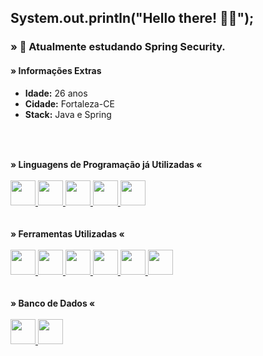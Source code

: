 ## System.out.println("Hello there! 🖖🏾");

### » 🧠 Atualmente estudando Spring Security.

#### » Informações Extras
  * **Idade:** 26 anos
  * **Cidade:** Fortaleza-CE
  * **Stack:** Java e Spring
  ##
  <br>
    <br>
      <div>
        <b>» Linguagens de Programação já Utilizadas «</b>
        <br>
        <br>  
        <a href="https://www.oracle.com/br/java/" target="_blank">
          <img src="https://cdn.jsdelivr.net/gh/devicons/devicon/icons/java/java-original.svg" width="40" height="40"/>
        </a>
        <a href="https://www.python.org/" target="_blank"> 
          <img src="https://cdn.jsdelivr.net/gh/devicons/devicon/icons/python/python-original.svg" width="40" height="40"/>
        </a>
        <a href="https://www.javascript.com/" target="_blank"> 
          <img src="https://cdn.jsdelivr.net/gh/devicons/devicon/icons/javascript/javascript-original.svg" width="40" height="40"/>
        </a>
        <a href="https://www.typescriptlang.org/" target="_blank"> 
          <img src="https://cdn.jsdelivr.net/gh/devicons/devicon/icons/typescript/typescript-original.svg" width="40" height="40"/>
        </a>
        <a href="https://dart.dev/" target="_blank">
          <img src="https://cdn.jsdelivr.net/gh/devicons/devicon/icons/dart/dart-original.svg" width="40" height="40"/>
        </a>
      </div>
      <br><br>
      <div>
        <b>» Ferramentas Utilizadas «</b>
        <br>
        <br>
        <a href="https://spring.io/" target="_blank">
          <img src="https://cdn.jsdelivr.net/gh/devicons/devicon/icons/spring/spring-original.svg" width="40" height="40"/>
        </a>
        <a href="https://angular.io/" target="_blank">
          <img src="https://cdn.jsdelivr.net/gh/devicons/devicon/icons/angularjs/angularjs-original.svg" width="40" height="40"/>
        </a>
        <a href="https://flutter.dev/" target="_blank">
          <img src="https://cdn.jsdelivr.net/gh/devicons/devicon/icons/flutter/flutter-original.svg" width="40" height="40"/>
        </a>
        <a href="https://git-scm.com/" target="_blank">
          <img src="https://cdn.jsdelivr.net/gh/devicons/devicon/icons/git/git-original.svg" width="40" height="40"/>
        </a>
        <a href="https://heroku.com/" target="_blank">
          <img src="https://cdn.jsdelivr.net/gh/devicons/devicon/icons/heroku/heroku-original.svg" width="40" height="40"/>
        </a>
        <a href="https://hub.docker.com/" target="_blank">
          <img src="https://cdn.jsdelivr.net/gh/devicons/devicon/icons/docker/docker-original.svg" width="40" height="40"/>
        </a>
      </div>
        <br>
        <br>
      <div>
        <b>» Banco de Dados «</b>
        <br>
        <br>
        <a href="https://mysql.com/" target="_blank">
          <img src="https://cdn.jsdelivr.net/gh/devicons/devicon/icons/mysql/mysql-original.svg" width="40" height="40"/>
        </a>
        <a href="https://postgresql.org/" target="_blank">
          <img src="https://cdn.jsdelivr.net/gh/devicons/devicon/icons/postgresql/postgresql-original.svg" width="40" height="40"/>
        </a>
      </div>
      
      
##

